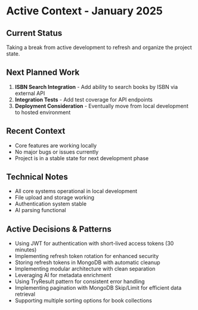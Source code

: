 # Active Context - January 2025

## Current Status
Taking a break from active development to refresh and organize the project state.

## Next Planned Work
1. **ISBN Search Integration** - Add ability to search books by ISBN via external API
2. **Integration Tests** - Add test coverage for API endpoints  
3. **Deployment Consideration** - Eventually move from local development to hosted environment

## Recent Context
- Core features are working locally
- No major bugs or issues currently
- Project is in a stable state for next development phase

## Technical Notes
- All core systems operational in local development
- File upload and storage working
- Authentication system stable
- AI parsing functional

## Active Decisions & Patterns
- Using JWT for authentication with short-lived access tokens (30 minutes)
- Implementing refresh token rotation for enhanced security
- Storing refresh tokens in MongoDB with automatic cleanup
- Implementing modular architecture with clean separation
- Leveraging AI for metadata enrichment
- Using TryResult pattern for consistent error handling
- Implementing pagination with MongoDB Skip/Limit for efficient data retrieval
- Supporting multiple sorting options for book collections
